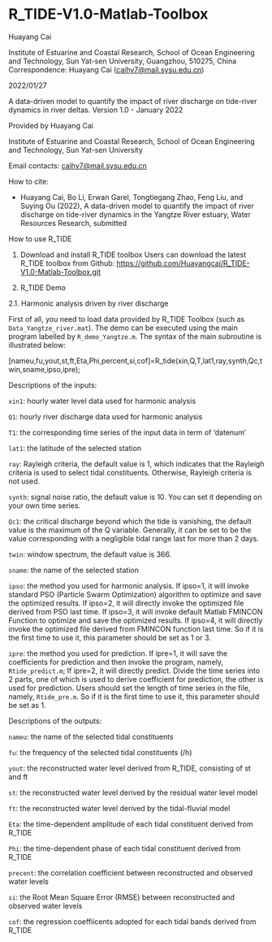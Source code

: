 # R_TIDE-V1.0-Matlab-Toolbox

Huayang Cai

Institute of Estuarine and Coastal Research, School of Ocean Engineering and Technology, Sun Yat-sen University, Guangzhou, 510275, China
Correspondence: Huayang Cai (caihy7@mail.sysu.edu.cn)

2022/01/27


A data-driven model to quantify the impact of river discharge on tide-river dynamics in river deltas.
Version 1.0 - January 2022

Provided by Huayang Cai

Institute of Estuarine and Coastal Research, School of Ocean Engineering and Technology, Sun Yat-sen University

Email contacts: caihy7@mail.sysu.edu.cn

How to cite:

- Huayang Cai, Bo Li, Erwan Garel, Tongtiegang Zhao, Feng Liu, and Suying Ou (2022), A data-driven model to quantify the impact of river discharge on tide-river dynamics in the Yangtze River estuary, Water Resources Research, submitted

How to use R_TIDE

1.	Download and install R_TIDE toolbox
Users can download the latest R_TIDE toolbox from Github:
https://github.com/Huayangcai/R_TIDE-V1.0-Matlab-Toolbox.git

2.	R_TIDE Demo

2.1.	Harmonic analysis driven by river discharge

First of all, you need to load data provided by R_TIDE Toolbox (such as `Data_Yangtze_river.mat`). The demo can be executed using the main program labelled by `R_demo_Yangtze.m`.
The syntax of the main subroutine is illustrated below:

[nameu,fu,yout,st,ft,Eta,Phi,percent,si,cof]=R_tide(xin,Q,T,lat1,ray,synth,Qc,twin,sname,ipso,ipre);

Descriptions of the inputs:

`xin1`: hourly water level data used for harmonic analysis

`Q1`: hourly river discharge data used for harmonic analysis

`T1`: the corresponding time series of the input data in term of ‘datenum’

`lat1`: the latitude of the selected station

`ray`: Rayleigh criteria, the default value is 1, which indicates that the Rayleigh criteria is used to select tidal constituents. Otherwise, Rayleigh criteria is not used.

`synth`: signal noise ratio, the default value is 10. You can set it depending on your own time series.

`Qc1`: the critical discharge beyond which the tide is vanishing, the default value is the maximum of the Q variable. Generally, it can be set to be the value corresponding with a negligible tidal range last for more than 2 days.

`twin`: window spectrum, the default value is 366.

`sname`: the name of the selected station

`ipso`: the method you used for harmonic analysis. If ipso=1, it will invoke standard PSO (Particle Swarm Optimization) algorithm to optimize and save the optimized results. If ipso=2, it will directly invoke the optimized file derived from PSO last time. If ipso=3, it will invoke default Matlab FMINCON Function to optimize and save the optimized results. If ipso=4, it will directly invoke the optimized file derived from FMINCON function last time. So if it is the first time to use it, this parameter should be set as 1 or 3.

`ipre`: the method you used for prediction. If ipre=1, it will save the coefficients for prediction and then invoke the program, namely, `Rtide_predict.m`; If ipre=2, it will directly predict. Divide the time series into 2 parts, one of which is used to derive coefficient for prediction, the other is used for prediction. Users should set the length of time series in the file, namely, `Rtide_pre.m`. So if it is the first time to use it, this parameter should be set as 1.

Descriptions of the outputs:

`nameu`: the name of the selected tidal constituents

`fu`: the frequency of the selected tidal constituents (/h)

`yout`: the reconstructed water level derived from R_TIDE, consisting of st and ft

`st`: the reconstructed water level derived by the residual water level model

`ft`: the reconstructed water level derived by the tidal-fluvial model

`Eta`: the time-dependent amplitude of each tidal constituent derived from R_TIDE

`Phi`: the time-dependent phase of each tidal constituent derived from R_TIDE

`precent`: the correlation coefficient between reconstructed and observed water levels

`si`: the Root Mean Square Error (RMSE) between reconstructed and observed water levels

`cof`: the regression coeffiicents adopted for each tidal bands derived from R_TIDE

